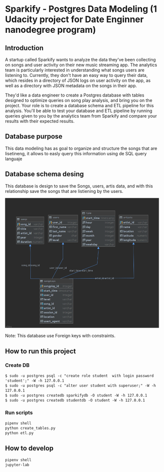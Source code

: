 # Sparkify - Postgres Data Modeling (1 Udacity project for Date Enginner nanodegree program)

## Introduction

A startup called Sparkify wants to analyze the data they've been collecting on songs and user activity on their new music streaming app. The analytics team is particularly interested in understanding what songs users are listening to. Currently, they don't have an easy way to query their data, which resides in a directory of JSON logs on user activity on the app, as well as a directory with JSON metadata on the songs in their app.

They'd like a data engineer to create a Postgres database with tables designed to optimize queries on song play analysis, and bring you on the project. Your role is to create a database schema and ETL pipeline for this analysis. You'll be able to test your database and ETL pipeline by running queries given to you by the analytics team from Sparkify and compare your results with their expected results.


## Database purpose

This data modeling has as goal to organize and structure the songs that are lisetineng, it allows to easly query this information using de SQL query languaje

## Database schema desing

This database is design to save the Songs, users, artis data, and with this relationship save the songs that are listiening by the users.

![Database schema](database_schema.png)

Note: This database use Foreign keys with constraints. 

## How to run this project 

### Create DB
```
$ sudo -u postgres psql -c "create role student  with login password 'student';" -W -h 127.0.0.1
$ sudo -u postgres psql -c "alter user student with superuser;" -W -h 127.0.0.1
$ sudo -u postgres createdb sparkifydb -O student -W -h 127.0.0.1
$ sudo -u postgres createdb studentdb -O student -W -h 127.0.0.1
```

### Run scripts
```
pipenv shell
python create_tables.py 
python etl.py
```

## How to develop
```
pipenv shell
jupyter-lab
```

